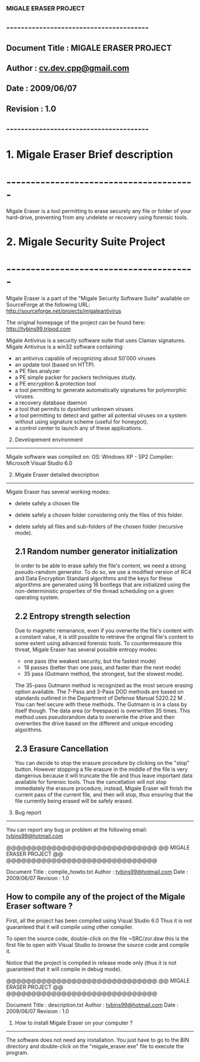 ### MIGALE ERASER PROJECT 


## ---------------------------------------
## Document Title	: MIGALE ERASER PROJECT
## Author			: cv.dev.cpp@gmail.com
## Date			: 2009/06/07
## Revision		: 1.0 
## ---------------------------------------


# 1. Migale Eraser Brief description
# ---------------------------------------
Migale Eraser is a tool permitting to erase securely any file or
folder of your hard-drive, preventing from any undelete or recovery
using forensic tools.


# 2. Migale Security Suite Project
# ---------------------------------------
Migale Eraser is a part of the "Migale Security Software Suite"
available on SourceForge at the following URL:
http://sourceforge.net/projects/migaleantivirus

The original homepage of the project can be found here:
http://tybins99.tripod.com

Migale Antivirus is a security software suite that uses Clamav signatures.
Migale Antivirus is a win32 software containing:
- an antivirus capable of recognizing about 50'000 viruses
- an update tool (based on HTTP).
- a PE files analyzer
- a PE simple packer for packers techniques study.
- a PE encryption & protection tool
- a tool permitting to generate automatically signatures for polymorphic viruses.
- a recovery database daemon
- a tool that permits to dysinfect unknown viruses
- a tool permitting to detect and gather all potential viruses on a system 
  without using signature scheme (useful for honeypot).
- a control center to launch any of these applications.  

2. Developement environment
-----------------------------------------
Migale software was compiled on:
OS: Windows XP - SP2
Compiler: Microsoft Visual Studio 6.0



2. Migale Eraser detailed description
-----------------------------------------
Migale Eraser has several working modes:
- delete safely a chosen file
- delete safely a chosen folder considering only the files of this folder.
- delete safely all files and sub-folders of the chosen folder (recursive mode).

	2.1 Random number generator initialization
	------------------------------------------
	In order to be able to erase safely the file's content, we need a strong pseudo-ramdom
	generator. To do so, we use a modified version of RC4 and Data Encryption Standard algorithms
	and the keys for these algorithms are generated using 16 bootlegs that are initialized using
	the non-deterministic properties of the thread scheduling on a given operating system.

	2.2 Entropy strength selection
	------------------------------
	Due to magnetic remanance, even if you overwrite the file's content with a constant value,
	it is still possible to retrieve the original file's content to some extent using advanced
	forensic tools.
	To countermeasure this threat, Migale Eraser has several possible entropy modes:
	- one pass (the weakest security, but the fastest mode)	
	- 18 passes (better than one pass, and faster than the next mode)
	- 35 pass (Gutmann method, the strongest, but the slowest mode).

	The 35-pass Gutmann method is recognized as the most secure erasing option available. 
	The 7-Pass and 3-Pass DOD methods are based on standards outlined in the Department of Defense Manual 5220.22 M . 
	You can feel secure with these methods. 
	The Gutmann is in a class by itself though. The data area (or freespace) is overwritten 35 times. 
	This method uses pseudorandom data to overwrite the drive and then overwrites the drive based on the different 
	and unique encoding algorithms.
	
	2.3 Erasure Cancellation
	------------------------
	You can decide to stop the erasure procedure by clicking on the "stop" button.
	However stopping a file erasure in the middle of the file is very dangerous because it will
	truncate the file and thus leave important data available for forensic tools.
	Thus the cancellation will not stop immediately the erasure procedure, instead, Migale Eraser
	will finish the current pass of the current file, and then will stop, thus ensuring that the
	file currently being erased will be safely erased.


3. Bug report
-------------
You can report any bug or problem at the following email:
tybins99@hotmail.com


@@@@@@@@@@@@@@@@@@@@@@@@@@@@@@
@@ MIGALE ERASER PROJECT    @@
@@@@@@@@@@@@@@@@@@@@@@@@@@@@@@

Document Title	: compile_howto.txt
Author			: tybins99@hotmail.com
Date			: 2009/06/07
Revision		: 1.0 


How to compile any of the project of the Migale Eraser software ?
----------------------------------------------------------

First, all the project has been compiled using Visual Studio 6.0
Thus it is not guaranteed that it will compile using other compiler.

To open the source code, double-click on the file ~SRC/zor.dsw
this is the first file to open with Visual Studio to browse the source 
code and compile it.

Notice that the project is compiled in release mode only
(thus it is not guaranteed that it will compile in debug mode).



@@@@@@@@@@@@@@@@@@@@@@@@@@@@@@
@@ MIGALE ERASER PROJECT    @@
@@@@@@@@@@@@@@@@@@@@@@@@@@@@@@

Document Title	: description.txt
Author			: tybins99@hotmail.com
Date			: 2009/06/07
Revision		: 1.0 



1. How to install Migale Eraser on your computer ?
----------------------------------------------------------
The software does not need any installation.
You just have to go to the BIN directory and double-click
on the "migale_eraser.exe" file to execute the program.







